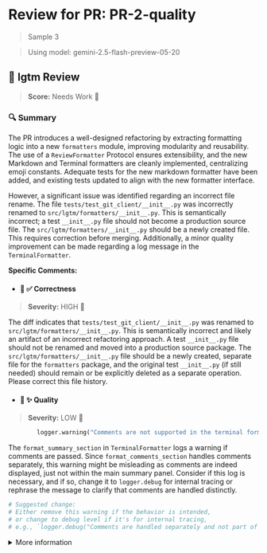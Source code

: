 # Review for PR: PR-2-quality

> Sample 3

> Using model: gemini-2.5-flash-preview-05-20


## 🦉 lgtm Review

> **Score:** Needs Work 🔧

### 🔍 Summary

The PR introduces a well-designed refactoring by extracting formatting logic into a new `formatters` module, improving modularity and reusability. The use of a `ReviewFormatter` Protocol ensures extensibility, and the new Markdown and Terminal formatters are cleanly implemented, centralizing emoji constants. Adequate tests for the new markdown formatter have been added, and existing tests updated to align with the new formatter interface.

However, a significant issue was identified regarding an incorrect file rename. The file `tests/test_git_client/__init__.py` was incorrectly renamed to `src/lgtm/formatters/__init__.py`. This is semantically incorrect; a test `__init__.py` file should not become a production source file. The `src/lgtm/formatters/__init__.py` should be a newly created file. This requires correction before merging. Additionally, a minor quality improvement can be made regarding a log message in the `TerminalFormatter`.

**Specific Comments:**

- #### 🦉 ✅ Correctness

> **Severity:** HIGH 🔴

The diff indicates that `tests/test_git_client/__init__.py` was renamed to `src/lgtm/formatters/__init__.py`. This is semantically incorrect and likely an artifact of an incorrect refactoring approach. A test `__init__.py` file should not be renamed and moved into a production source package. The `src/lgtm/formatters/__init__.py` file should be a newly created, separate file for the `formatters` package, and the original test `__init__.py` (if still needed) should remain or be explicitly deleted as a separate operation. Please correct this file history.



- #### 🦉 ✨ Quality

> **Severity:** LOW 🔵




```python
        logger.warning("Comments are not supported in the terminal formatter summary section")
```


The `format_summary_section` in `TerminalFormatter` logs a warning if comments are passed. Since `format_comments_section` handles comments separately, this warning might be misleading as comments are indeed displayed, just not within the main summary panel. Consider if this log is necessary, and if so, change it to `logger.debug` for internal tracing or rephrase the message to clarify that comments are handled distinctly.

```python
# Suggested change:
# Either remove this warning if the behavior is intended,
# or change to debug level if it's for internal tracing,
# e.g., `logger.debug("Comments are handled separately and not part of the main summary panel")`
```



<details><summary>More information</summary>

- **Id**: `f69823ed388e4fa68bbbaacfa57db9a0`
- **Model**: `gemini-2.5-flash-preview-05-20`
- **Created at**: `2025-05-29T16:56:13.341614+00:00`


<details><summary>Usage summary</summary>

<details><summary>Call 1</summary>

- **Request count**: `1`
- **Request tokens**: `30840`
- **Response tokens**: `640`
- **Total tokens**: `35795`
</details>


<details><summary>Call 2</summary>

- **Request count**: `1`
- **Request tokens**: `22886`
- **Response tokens**: `735`
- **Total tokens**: `111457`
</details>

**Total tokens**: `147252`
</details>


> See the [📚 lgtm-ai repository](https://github.com/elementsinteractive/lgtm-ai) for more information about lgtm.

</details>
